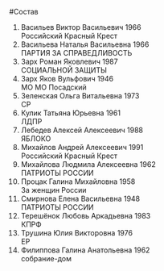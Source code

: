 #Состав
1. Васильев Виктор Васильевич 1966   
    Российский Красный Крест
2. Васильева Наталья Васильевна 1966   
    ПАРТИЯ ЗА СПРАВЕДЛИВОСТЬ
3. Зарх Роман Яковлевич 1987   
    СОЦИАЛЬНОЙ ЗАЩИТЫ
4. Зарх Яков Вульфович 1946   
    МО МО Посадский
5. Зеленская Ольга Витальевна 1973   
    СР
6. Кулик Татьяна Юрьевна 1961   
    ЛДПР
7. Лебедев Алексей Алексеевич 1988   
    ЯБЛОКО
8. Михайлов Андрей Алексеевич 1991   
    Российский Красный Крест
9. Михайлова Людмила Алексеевна 1962   
    ПАТРИОТЫ РОССИИ
10. Процак Галина Михайловна 1958   
    За женщин России
11. Смирнова Елена Васильевна 1948   
    ПАТРИОТЫ РОССИИ
12. Терешёнок Любовь Аркадьевна 1983   
    КПРФ
13. Трушина Юлия Викторовна 1976   
    ЕР
14. Филиппова Галина Анатольевна 1962   
    собрание-дом
